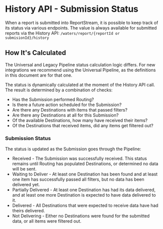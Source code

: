 # History API - Submission Status
When a report is submitted into ReportStream, it is possible to keep track of its status via various endpoints. The value is always available for submitted reports via the History API:
```/waters/report/{reportId or submisionId}/history```

## How It's Calculated
The Universal and Legacy Pipeline status calculation logic differs. For new integrations we recommend using the Universal Pipeline, as the definitions in this document are for that one.

The status is dynamically calculated at the moment of the History API call. The result is determined by a combination of checks:
* Has the Submission performed Routing?
* Is there a future action scheduled for the Submission?
* Are there any Destinations with items that passed filters?
* Are there any Destinations at all for this Submission?
* Of the available Destinations, how many have received their items?
* Of the Destinations that received items, did any items get filtered out?

### Submission Status
The status is updated as the Submission goes through the Pipeline:
* Received - The Submission was successfully received. This status remains until Routing has populated Destinations, or determined no data will be sent.
* Waiting to Deliver - At least one Destination has been found and at least one item has successfully passed all filters, but no data has been delivered yet.
* Partially Delivered - At least one Destination has had its data delivered, and at least one more Destination is expected to have data delivered to it.
* Delivered - All Destinations that were expected to receive data have had theirs delivered.
* Not Delivering - Either no Destinations were found for the submitted data, or all items were filtered out.
